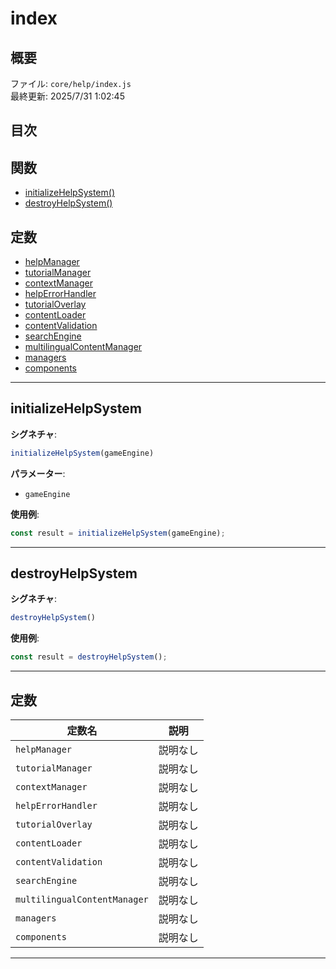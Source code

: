 # index

## 概要

ファイル: `core/help/index.js`  
最終更新: 2025/7/31 1:02:45

## 目次

## 関数
- [initializeHelpSystem()](#initializehelpsystem)
- [destroyHelpSystem()](#destroyhelpsystem)
## 定数
- [helpManager](#helpmanager)
- [tutorialManager](#tutorialmanager)
- [contextManager](#contextmanager)
- [helpErrorHandler](#helperrorhandler)
- [tutorialOverlay](#tutorialoverlay)
- [contentLoader](#contentloader)
- [contentValidation](#contentvalidation)
- [searchEngine](#searchengine)
- [multilingualContentManager](#multilingualcontentmanager)
- [managers](#managers)
- [components](#components)

---

## initializeHelpSystem

**シグネチャ**:
```javascript
initializeHelpSystem(gameEngine)
```

**パラメーター**:
- `gameEngine`

**使用例**:
```javascript
const result = initializeHelpSystem(gameEngine);
```

---

## destroyHelpSystem

**シグネチャ**:
```javascript
destroyHelpSystem()
```

**使用例**:
```javascript
const result = destroyHelpSystem();
```

---

## 定数

| 定数名 | 説明 |
|--------|------|
| `helpManager` | 説明なし |
| `tutorialManager` | 説明なし |
| `contextManager` | 説明なし |
| `helpErrorHandler` | 説明なし |
| `tutorialOverlay` | 説明なし |
| `contentLoader` | 説明なし |
| `contentValidation` | 説明なし |
| `searchEngine` | 説明なし |
| `multilingualContentManager` | 説明なし |
| `managers` | 説明なし |
| `components` | 説明なし |

---

